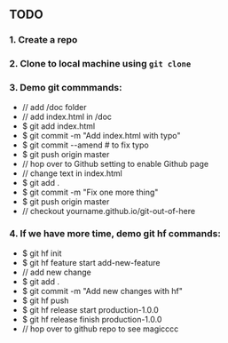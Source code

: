 ## TODO

### 1. Create a repo

### 2. Clone to local machine using `git clone`

### 3. Demo git commmands:

- // add /doc folder
- // add index.html in /doc
- \$ git add index.html
- \$ git commit -m "Add index.html with typo"
- \$ git commit --amend # to fix typo
- \$ git push origin master
- // hop over to Github setting to enable Github page
- // change text in index.html
- \$ git add .
- \$ git commit -m "Fix one more thing"
- \$ git push origin master
- // checkout yourname.github.io/git-out-of-here

### 4. If we have more time, demo git hf commands:

- \$ git hf init
- \$ git hf feature start add-new-feature
- // add new change
- \$ git add .
- \$ git commit -m "Add new changes with hf"
- \$ git hf push
- \$ git hf release start production-1.0.0
- \$ git hf release finish production-1.0.0
- // hop over to github repo to see magicccc
